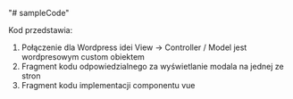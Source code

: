 "# sampleCode" 

Kod przedstawia:
1. Połączenie dla Wordpress idei View -> Controller / Model jest wordpresowym custom obiektem
2. Fragment kodu odpowiedzialnego za wyświetlanie modala na jednej ze stron
3. Fragment kodu implementacji componentu vue